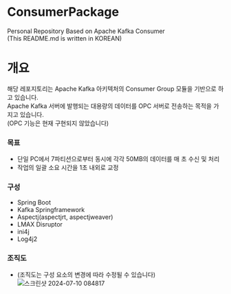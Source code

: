 # ConsumerPackage
Personal Repository Based on Apache Kafka Consumer <br>
(This README.md is written in KOREAN) <br>

# 개요
해당 레포지토리는 Apache Kafka 아키텍처의 Consumer Group 모듈을 기반으로 하고 있습니다.<br>
Apache Kafka 서버에 발행되는 대용량의 데이터를 OPC 서버로 전송하는 목적을 가지고 있습니다.<br>
(OPC 기능은 현재 구현되지 않았습니다) <br>

### 목표
- 단일 PC에서 7파티션으로부터 동시에 각각 50MB의 데이터를 매 초 수신 및 처리
- 작업의 일괄 소요 시간을 1초 내외로 교정 <br>

### 구성
- Spring Boot
- Kafka Springframework
- Aspectj(aspectjrt, aspectjweaver)
- LMAX Disruptor
- ini4j
- Log4j2 <br>

### 조직도
- (조직도는 구성 요소의 변경에 따라 수정될 수 있습니다)
![스크린샷 2024-07-10 084817](https://github.com/hooniegit/ConsumerPackage/assets/130134750/1480c5d7-b9a5-4e38-a176-a7acce2702e8)
